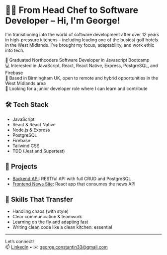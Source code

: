 # 👨‍🍳 From Head Chef to Software Developer – Hi, I'm George!

I'm transitioning into the world of software development after over 12 years in high-pressure kitchens – including leading one of the busiest golf hotels in the West Midlands. I’ve brought my focus, adaptability, and work ethic into tech.

🧠 Graduated Northcoders Software Developer in Javascript Bootcamp   
💻 Interested in JavaScript, React, React Native, Express, PostgreSQL, and Firebase  
📍 Based in Birmingham UK, open to remote and hybrid opportunities in the West Midlands area  
🚀 Looking for a junior developer role where I can learn and contribute  

## 🛠️ Tech Stack
- JavaScript
- React & React Native
- Node.js & Express
- PostgreSQL
- Firebase
- Tailwind CSS
- TDD (Jest and Supertest)

## 📌 Projects
- [Backend API](https://github.com/piraturosu/nc-news): RESTful API with full CRUD and PostgreSQL
- [Frontend News Site](https://github.com/piraturosu/nc-news-fe): React app that consumes the news API

## 🍳 Skills That Transfer
- Handling chaos (with style)  
- Clear communication & teamwork  
- Learning on the fly and adapting fast  
- Writing clean code like a clean kitchen: essential

---

Let’s connect!  
📫 [LinkedIn](https://www.linkedin.com/in/george-co/) • ✉️ george.constantin33@gmail.com
